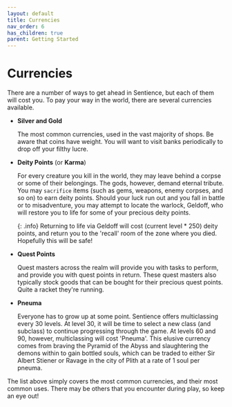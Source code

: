 ```yaml
---
layout: default
title: Currencies
nav_order: 6
has_children: true
parent: Getting Started
---
```


# Currencies
There are a number of ways to get ahead in Sentience, but each of them will cost you. To pay your way in the world, there are several currencies available.

- **Silver and Gold**
  
  The most common currencies, used in the vast majority of shops. Be aware that coins have weight. You will want to visit banks periodically to drop off your filthy lucre.

- **Deity Points** (or **Karma**)
  
  For every creature you kill in the world, they may leave behind a corpse or some of their belongings. The gods, however, demand eternal tribute. You may `sacrifice` items (such as gems, weapons, enemy corpses, and so on) to earn deity points. Should your luck run out and you fall in battle or to misadventure, you may attempt to locate the warlock, Geldoff, who will restore you to life for some of your precious deity points.
  
  {: .info}
  Returning to life via Geldoff will cost (current level * 250) deity points, and return you to the 'recall' room of the zone where you died. Hopefully this will be safe!

- **Quest Points**
  
  Quest masters across the realm will provide you with tasks to perform, and provide you with quest points in return. These quest masters also typically stock goods that can be bought for their precious quest points. Quite a racket they're running.

- **Pneuma**
 
  Everyone has to grow up at some point. Sentience offers multiclassing every 30 levels. At level 30, it will be time to select a new class (and subclass) to continue progressing through the game. At levels 60 and 90, however, multiclassing will cost 'Pneuma'. This elusive currency comes from braving the Pyramid of the Abyss and slaughtering the demons within to gain bottled souls, which can be traded to either Sir Albert Stiener or Ravage in the city of Plith at a rate of 1 soul per pneuma.

The list above simply covers the most common currencies, and their most common uses. There may be others that you encounter during play, so keep an eye out!